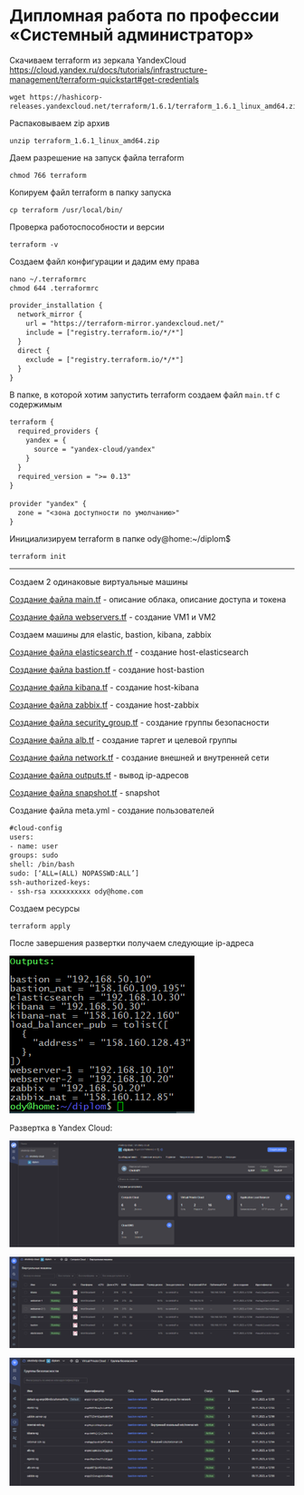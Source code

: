 # Дипломная работа по профессии «Системный администратор»

Скачиваем terraform из зеркала YandexCloud https://cloud.yandex.ru/docs/tutorials/infrastructure-management/terraform-quickstart#get-credentials

```
wget https://hashicorp-releases.yandexcloud.net/terraform/1.6.1/terraform_1.6.1_linux_amd64.zip
```

Распаковываем zip архив

```
unzip terraform_1.6.1_linux_amd64.zip
```

Даем разрешение на запуск файла terraform

```
chmod 766 terraform
```

Копируем файл terraform в папку запуска

```
cp terraform /usr/local/bin/
```

Проверка работоспособности и версии

```
terraform -v
```

Создаем файл конфигурации и дадим ему права

```
nano ~/.terraformrc
chmod 644 .terraformrc
```

```
provider_installation {
  network_mirror {
    url = "https://terraform-mirror.yandexcloud.net/"
    include = ["registry.terraform.io/*/*"]
  }
  direct {
    exclude = ["registry.terraform.io/*/*"]
  }
}
```

В папке, в которой хотим запустить terraform создаем файл `main.tf` с содержимым

```
terraform {
  required_providers {
    yandex = {
      source = "yandex-cloud/yandex"
    }
  }
  required_version = ">= 0.13"
}

provider "yandex" {
  zone = "<зона доступности по умолчанию>"
}
```

Инициализируем terraform в папке ody@home:~/diplom$

```
terraform init
```

---

Создаем 2 одинаковые виртуальные машины

[Создание файла main.tf](https://github.com/OhotinDY/sys-diplom/blob/main/terraform/main.tf) - описание облака, описание доступа и токена

[Создание файла webservers.tf](https://github.com/OhotinDY/sys-diplom/blob/main/terraform/webservers.tf) - создание VM1 и VM2

Создаем машины для elastic, bastion, kibana, zabbix

[Создание файла elasticsearch.tf](https://github.com/OhotinDY/sys-diplom/blob/main/terraform/elasticsearch.tf) - создание host-elasticsearch

[Создание файла bastion.tf](https://github.com/OhotinDY/sys-diplom/blob/main/terraform/bastion.tf) - создание host-bastion

[Создание файла kibana.tf](https://github.com/OhotinDY/sys-diplom/blob/main/terraform/kibana.tf) - создание host-kibana

[Создание файла zabbix.tf](https://github.com/OhotinDY/sys-diplom/blob/main/terraform/zabbix.tf) - создание host-zabbix

[Создание файла security_group.tf](https://github.com/OhotinDY/sys-diplom/blob/main/terraform/security_group.tf) - создание группы безопасности

[Создание файла alb.tf](https://github.com/OhotinDY/sys-diplom/blob/main/terraform/alb.tf) - создание таргет и целевой группы 

[Создание файла network.tf](https://github.com/OhotinDY/sys-diplom/blob/main/terraform/network.tf) - создание внешней и внутренней сети

[Создание файла outputs.tf](https://github.com/OhotinDY/sys-diplom/blob/main/terraform/outputs.tf) - вывод ip-адресов

[Создание файла snapshot.tf](https://github.com/OhotinDY/sys-diplom/blob/main/terraform/snapshot.tf) - snapshot

Создание файла meta.yml - создание пользователей

```
#cloud-config
users:
- name: user
groups: sudo
shell: /bin/bash
sudo: [‘ALL=(ALL) NOPASSWD:ALL’]
ssh-authorized-keys:
- ssh-rsa xxxxxxxxxx ody@home.com
```

Создаем ресурсы

```
terraform apply
```

После завершения развертки получаем следующие ip-адреса

![ip1](https://github.com/OhotinDY/sys-diplom/blob/main/img/1_ip.png)

Развертка в Yandex Cloud: 

![yc1](https://github.com/OhotinDY/sys-diplom/blob/main/img/2_YCmain.png)

![yc1](https://github.com/OhotinDY/sys-diplom/blob/main/img/3_YC_VM.png)

![yc1](https://github.com/OhotinDY/sys-diplom/blob/main/img/4_YC_grsec.png)

